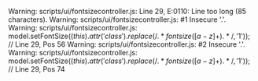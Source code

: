 Warning: scripts/ui/fontsizecontroller.js: Line 29, E:0110: Line too long (85 characters).
Warning: scripts/ui/fontsizecontroller.js:  #1 Insecure '.'.
Warning: scripts/ui/fontsizecontroller.js:     model.setFontSize($(this).attr('class').replace(/.*fontsize([a-z]+).*/, '$1')); // Line 29, Pos 56
Warning: scripts/ui/fontsizecontroller.js:  #2 Insecure '.'.
Warning: scripts/ui/fontsizecontroller.js:     model.setFontSize($(this).attr('class').replace(/.*fontsize([a-z]+).*/, '$1')); // Line 29, Pos 74
